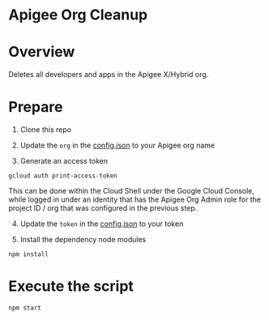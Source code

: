 # Apigee Org Cleanup

# Overview

Deletes all developers and apps in the Apigee X/Hybrid org.

# Prepare

1. Clone this repo

2. Update the `org` in the [config.json](./config.json) to your Apigee org name

3. Generate an access token 
```
gcloud auth print-access-token
```

This can be done within the Cloud Shell under the Google Cloud Console, while logged in under an identity that has the Apigee Org Admin role for the project ID / org that was configured in the previous step.

4. Update the `token` in the [config.json](./config.json) to your token


5. Install the dependency node modules 
```
npm install
```

# Execute the script

```
npm start
```
